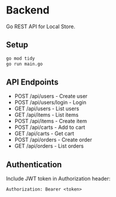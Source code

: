 # Backend

Go REST API for Local Store.

## Setup

```bash
go mod tidy
go run main.go
```

## API Endpoints

- POST /api/users - Create user
- POST /api/users/login - Login
- GET /api/users - List users
- GET /api/items - List items
- POST /api/items - Create item
- POST /api/carts - Add to cart
- GET /api/carts - Get cart
- POST /api/orders - Create order
- GET /api/orders - List orders

## Authentication

Include JWT token in Authorization header:

```
Authorization: Bearer <token>
```
